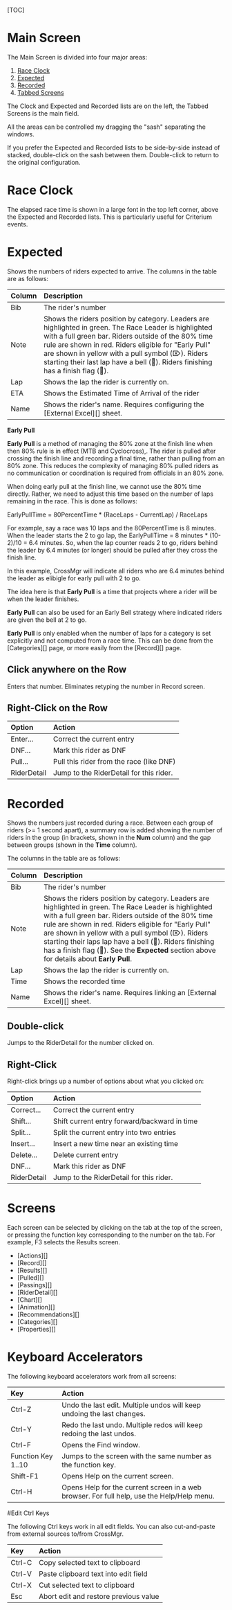 [TOC]

# Main Screen
The Main Screen is divided into four major areas:

1. [Race Clock](#race-clock)
1. [Expected](#expected)
1. [Recorded](#recorded)
1. [Tabbed Screens](#screens)

The Clock and Expected and Recorded lists are on the left, the Tabbed Screens is the main field.

All the areas can be controlled my dragging the "sash" separating the windows.

If you prefer the Expected and Recorded lists to be side-by-side instead of stacked, double-click on the sash between them.  Double-click to return to the original configuration.

# Race Clock
The elapsed race time is shown in a large font in the top left corner, above the Expected and Recorded lists.  This is particularly useful for Criterium events.

# Expected
Shows the numbers of riders expected to arrive.  The columns in the table are as follows:

Column|Description
:-----|:----------
Bib|The rider's number
Note|Shows the riders position by category.  Leaders are highlighted in green.  The Race Leader is highlighted with a full green bar.  Riders outside of the 80% time rule are shown in red.  Riders eligible for "Early Pull" are shown in yellow with a pull symbol (⌦).  Riders starting their last lap have a bell (🔔).  Riders finishing has a finish flag (🏁).
Lap|Shows the lap the rider is currently on.
ETA|Shows the Estimated Time of Arrival of the rider
Name|Shows the rider's name.  Requires configuring the [External Excel][] sheet.

__Early Pull__

__Early Pull__ is a method of managing the 80% zone at the finish line when then 80% rule is in effect (MTB and Cyclocross),.
The rider is pulled after crossing the finish line and recording a final time, rather than pulling from an 80% zone.
This reduces the complexity of managing 80% pulled riders as no communication or coordination is required from officials in an 80% zone.

When doing early pull at the finish line, we cannot use the 80% time directly.  Rather, we need to adjust this time based on the number of laps remaining in the race.
This is done as follows:

EarlyPullTime = 80PercentTime * (RaceLaps - CurrentLap) / RaceLaps

For example, say a race was 10 laps and the 80PercentTime is 8 minutes.  When the leader starts the 2 to go lap, the EarlyPullTime = 8 minutes * (10-2)/10 = 6.4 minutes.
So, when the lap counter reads 2 to go, riders behind the leader by 6.4 minutes (or longer) should be pulled after they cross the finish line.

In this example, CrossMgr will indicate all riders who are 6.4 minutes behind the leader as elibigle for early pull with 2 to go.

The idea here is that __Early Pull__ is a time that projects where a rider will be when the leader finishes.

__Early Pull__ can also be used for an Early Bell strategy where indicated riders are given the bell at 2 to go.

__Early Pull__ is only enabled when the number of laps for a category is set explicitly and not computed from a race time.
This can be done from the [Categories][] page, or more easily from the [Record][] page.

## Click anywhere on the Row
Enters that number.  Eliminates retyping the number in Record screen.

## Right-Click on the Row

Option|Action
:-----|:-----
Enter...|Correct the current entry
DNF...|Mark this rider as DNF
Pull...|Pull this rider from the race (like DNF)
RiderDetail|Jump to the RiderDetail for this rider.

# Recorded
Shows the numbers just recorded during a race.  Between each group of riders (>= 1 second apart), a summary row is added showing the number of riders in the group (in brackets, shown in the __Num__ column) and the gap between groups (shown in the __Time__ column).

The columns in the table are as follows:

Column|Description
:-----|:----------
Bib|The rider's number
Note|Shows the riders position by category.  Leaders are highlighted in green.  The Race Leader is highlighted with a full green bar.  Riders outside of the 80% time rule are shown in red.  Riders eligible for "Early Pull" are shown in yellow with a pull symbol (⌦).  Riders starting their laps lap have a bell (🔔).  Riders finishing has a finish flag (🏁).  See the __Expected__ section above for details about __Early Pull__.
Lap|Shows the lap the rider is currently on.
Time|Shows the recorded time
Name|Shows the rider's name.  Requires linking an [External Excel][] sheet.

## Double-click
Jumps to the RiderDetail for the number clicked on.

## Right-Click
Right-click brings up a number of options about what you clicked on:

Option|Action
:-----|:-----
Correct...|Correct the current entry
Shift...|Shift current entry forward/backward in time
Split...|Split the current entry into two entries
Insert...|Insert a new time near an existing time
Delete...|Delete current entry
DNF...|Mark this rider as DNF
RiderDetail|Jump to the RiderDetail for this rider.

# Screens

Each screen can be selected by clicking on the tab at the top of the screen, or pressing the function key corresponding to the number on the tab.
For example, F3 selects the Results screen.

* [Actions][]
* [Record][]
* [Results][]
* [Pulled][]
* [Passings][]
* [RiderDetail][]
* [Chart][]
* [Animation][]
* [Recommendations][]
* [Categories][]
* [Properties][]

# Keyboard Accelerators

The following keyboard accelerators work from all screens:

Key|Action
:--|:-----
Ctrl-Z|Undo the last edit.  Multiple undos will keep undoing the last changes.
Ctrl-Y|Redo the last undo.  Multiple redos will keep redoing the last undos.
Ctrl-F|Opens the Find window.
Function Key 1..10|Jumps to the screen with the same number as the function key.
Shift-F1|Opens Help on the current screen.
Ctrl-H|Opens Help for the current screen in a web browser.  For full help, use the Help/Help menu.

#Edit Ctrl Keys

The following Ctrl keys work in all edit fields.  You can also cut-and-paste from external sources to/from CrossMgr.

Key|Action
:--|:-----
Ctrl-C|Copy selected text to clipboard
Ctrl-V|Paste clipboard text into edit field
Ctrl-X|Cut selected text to clipboard
Esc|Abort edit and restore previous value
